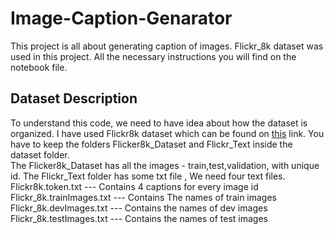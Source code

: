 # Image-Caption-Genarator

This project is all about generating caption of images. Flickr_8k dataset was used in this project. All the necessary instructions you will find on the notebook file.   

## Dataset Description
To understand this code, we need to have idea about how the dataset is organized. I have used Flickr8k dataset which can be found on [this](https://www.kaggle.com/ming666/flicker8k-dataset) link. You have to keep the folders Flicker8k_Dataset and Flickr_Text inside the dataset folder.<br>
The Flicker8k_Dataset has all the images - train,test,validation, with unique id. The Flickr_Text folder has some txt file , We need four text files.<br>
Flickr8k.token.txt  --- Contains 4 captions for every image id<br>
Flickr_8k.trainImages.txt --- Contains The names of train images<br>
Flickr_8k.devImages.txt --- Contains the names of dev images<br>
Flickr_8k.testImages.txt --- Contains the names of test images<br>
